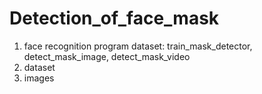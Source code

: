 # Detection_of_face_mask
1) face recognition program dataset: train_mask_detector, detect_mask_image, detect_mask_video
2) dataset
3) images
